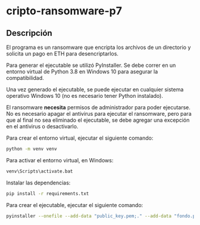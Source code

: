# cripto-ransomware-p7

## Descripción
El programa es un ransomware que encripta los archivos de un directorio y solicita un pago en ETH para desencriptarlos.

Para generar el ejecutable se utilizó PyInstaller. Se debe correr en un entorno virtual de Python 3.8 en Windows 10 para asegurar la compatibilidad.

Una vez generado el ejecutable, se puede ejecutar en cualquier sistema operativo Windows 10 (no es necesario tener Python instalado).

El ransomware **necesita** permisos de administrador para poder ejecutarse. No es necesario apagar el antivirus para ejecutar el ransomware, pero para que al final no sea eliminado el ejecutable, se debe agregar una excepción en el antivirus o desactivarlo.



Para crear el entorno virtual, ejecutar el siguiente comando:

```bash
python -m venv venv
```

Para activar el entorno virtual, en Windows:

```bash
venv\Scripts\activate.bat
```

Instalar las dependencias:

```bash
pip install -r requirements.txt
```

Para crear el ejecutable, ejecutar el siguiente comando:

```bash
pyinstaller --onefile --add-data "public_key.pem;." --add-data "fondo.png;." --add-data "wallet.txt;." main.py
```